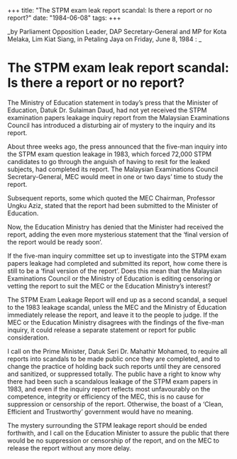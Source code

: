 +++ 
title: "The STPM exam leak report scandal: Is there a report or no report?"
date: "1984-06-08"
tags:
+++

_by Parliament Opposition Leader, DAP Secretary-General and MP for Kota Melaka, Lim Kiat Siang, in Petaling Jaya on Friday, June 8, 1984 : _

# The STPM exam leak report scandal: Is there a report or no report? 

The Ministry of Education statement in today’s press that the Minister of Education, Datuk Dr. Sulaiman Daud, had not yet received the STPM examination papers leakage inquiry report from the Malaysian Examinations Council has introduced a disturbing air of mystery to the inquiry and its report.</u>

About three weeks ago, the press announced that the five-man inquiry into the STPM exam question leakage in 1983, which forced 72,000 STPM candidates to go through the anguish of having to resit for the leaked subjects, had completed its report. The Malaysian Examinations Council Secretary-General, MEC would meet in one or two days’ time to study the report.

Subsequent reports, some which quoted the MEC Chairman, Professor Ungku Aziz, stated that the report had been submitted to the Minister of Education.

Now, the Education Ministry has denied that the Minister had received the report, adding the even more mysterious statement that the ‘final version of the report would be ready soon’.

If the five-man inquiry committee set up to investigate into the STPM exam papers leakage had completed and submitted its report, how come there is still to be a ‘final version of the report’. Does this mean that the Malaysian Examinations Council or the Ministry of Education is editing censoring or vetting the report to suit the MEC or the Education Ministry’s interest?

The STPM Exam Leakage Report will end up as a second scandal, a sequel to the 1983 leakage scandal, unless the MEC and the Ministry of Education immediately release the report, and leave it to the people to judge. If the MEC or the Education Ministry disagrees with the findings of the five-man inquiry, it could release a separate statement or report for public consideration.

I call on the Prime Minister, Datuk Seri Dr. Mahathir Mohamed, to require all reports into scandals to be made public once they are completed, and to change the practice of holding back such reports until they are censored and sanitized, or suppressed totally. The public have a right to know why there had been such a scandalous leakage of the STPM exam papers in 1983, and even if the inquiry report reflects most unfavourably on the competence, integrity or efficiency of the MEC, this is no cause for suppression or censorship of the report. Otherwise, the boast of a ‘Clean, Efficient and Trustworthy’ government would have no meaning.

The mystery surrounding the STPM leakage report should be ended forthwith, and I call on the Education Minister to assure the public that there would be no suppression or censorship of the report, and on the MEC to release the report without any more delay.   
 
